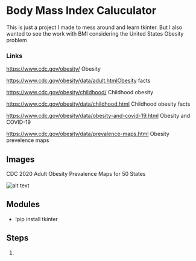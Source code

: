 # Body Mass Index Caluculator

This is just a project I made to mess around and learn tkinter.
But I also wanted to see the work with BMI considering the United States Obesity problem

### Links
https://www.cdc.gov/obesity/ Obesity 

https://www.cdc.gov/obesity/data/adult.htmlObesity facts

https://www.cdc.gov/obesity/childhood/ Childhood obesity

https://www.cdc.gov/obesity/data/childhood.html Childhood obesity facts

https://www.cdc.gov/obesity/data/obesity-and-covid-19.html Obesity and COVID-19

https://www.cdc.gov/obesity/data/prevalence-maps.html Obesity prevelence maps



## Images
CDC 2020 Adult Obesity Prevalence Maps for 50 States

![alt text](https://www.cdc.gov/obesity/data/images/obesity-map-731x365-1.jpg?_=01041https://github.com/adam-p/markdown-here/raw/master/src/common/images/icon48.png "Logo Title Text 1")
## Modules
* !pip install tkinter



## Steps
1. 
